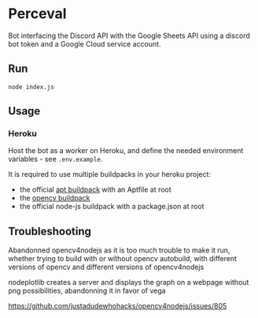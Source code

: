 # Perceval
Bot interfacing the Discord API with the Google Sheets API using a discord bot token and a Google Cloud service account.

## Run

```
node index.js
```

## Usage

### Heroku
Host the bot as a worker on Heroku, and define the needed environment variables - see `.env.example`.

It is required to use multiple buildpacks in your heroku project:

- the official [apt buildpack](github.com/heroku/heroku-buildpack-apt) with an Aptfile at
  root
- the [opencv
buildpack](github.com/ChoKaPeek/heroku-buildpack-opencv)
- the official node-js buildpack with a package.json at root

## Troubleshooting

Abandonned opencv4nodejs as it is too much trouble to make it run, whether
trying to build with or without opencv autobuild, with different versions of
opencv and different versions of opencv4nodejs

nodeplotlib creates a server and displays the graph on a webpage without png
possibilities, abandonning it in favor of vega

https://github.com/justadudewhohacks/opencv4nodejs/issues/805
